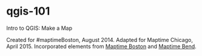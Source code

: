 qgis-101
========

Intro to QGIS: Make a Map

Created for #maptimeBoston, August 2014. Adapted for Maptime Chicago, April 2015. Incorporated elements from [Maptime Boston](http://maptimeboston.github.io/qgis-101/#1) and [Maptime Bend](http://maptime.io/bend/2015/01/07/lets-make-a-map-with-qgis/).
